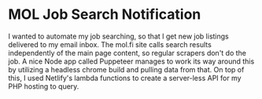 # MOL Job Search Notification

I wanted to automate my job searching, so that I get new job listings delivered to my email inbox. The mol.fi site calls search results independently of the main page content, so regular scrapers don't do the job. A nice Node app called Puppeteer manages to work its way around this by utilizing a headless chrome build and pulling data from that. On top of this, I used Netlify's lambda functions to create a server-less API for my PHP hosting to query. 
